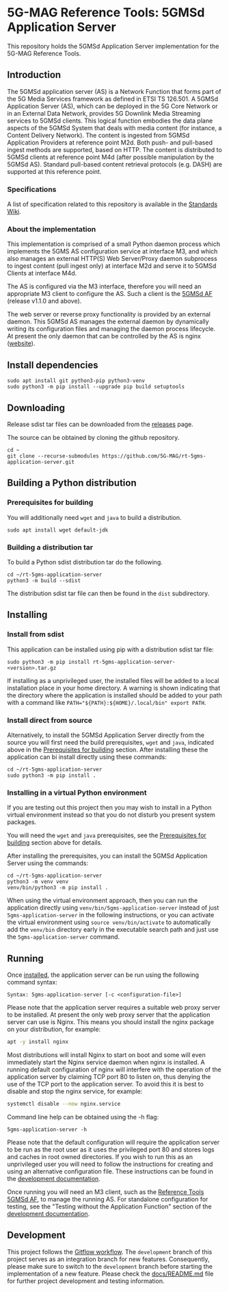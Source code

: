 # 5G-MAG Reference Tools: 5GMSd Application Server

This repository holds the 5GMSd Application Server implementation for the 5G-MAG Reference Tools.

## Introduction

The 5GMSd application server (AS) is a Network Function that forms part of the 5G Media Services framework as defined in
ETSI TS 126.501. A 5GMSd Application Server (AS), which can be deployed in the 5G Core Network or in an External Data Network, provides 5G Downlink Media Streaming services to 5GMSd clients. This logical function embodies the data plane aspects of the 5GMSd System that deals with media content (for instance, a Content Delivery Network). The content is ingested from 5GMSd Application Providers at reference point M2d. Both push- and pull-based ingest methods are supported, based on HTTP. The content is distributed to 5GMSd clients at reference point M4d (after possible manipulation by the 5GMSd AS). Standard pull-based content retrieval protocols (e.g. DASH) are supported at this reference point.

### Specifications

A list of specification related to this repository is available in the [Standards Wiki](https://github.com/5G-MAG/Standards/wiki/5G-Downlink-Media-Streaming-Architecture-(5GMSd):-Relevant-Specifications).

### About the implementation

This implementation is comprised of a small Python daemon process which implements the 5GMS AS configuration service at interface M3,
and which also manages an external HTTP(S) Web Server/Proxy daemon subprocess to ingest content (pull ingest only) at interface M2d
and serve it to 5GMSd Clients at interface M4d.

The AS is configured via the M3 interface, therefore you will need an appropriate M3 client to configure the AS. Such a client is
the [5GMSd AF](https://github.com/5G-MAG/rt-5gms-application-function) (release v1.1.0 and above).

The web server or reverse proxy functionality is provided by an external daemon. This 5GMSd AS manages the external
daemon by dynamically writing its configuration files and managing the daemon process lifecycle. At present the only
daemon that can be controlled by the AS is nginx ([website](https://nginx.org/)).

## Install dependencies

```
sudo apt install git python3-pip python3-venv
sudo python3 -m pip install --upgrade pip build setuptools
```

## Downloading

Release sdist tar files can be downloaded from the [releases](https://github.com/5G-MAG/rt-5gms-application-server/releases) page.

The source can be obtained by cloning the github repository.

```
cd ~
git clone --recurse-submodules https://github.com/5G-MAG/rt-5gms-application-server.git
```

## Building a Python distribution

### Prerequisites for building

You will additionally need `wget` and `java` to build a distribution.

```
sudo apt install wget default-jdk
```

### Building a distribution tar

To build a Python sdist distribution tar do the following.

```
cd ~/rt-5gms-application-server
python3 -m build --sdist
```

The distribution sdist tar file can then be found in the `dist` subdirectory.

## Installing

### Install from sdist

This application can be installed using pip with a distribution sdist tar file:

```
sudo python3 -m pip install rt-5gms-application-server-<version>.tar.gz
```

If installing as a unprivileged user, the installed files will be added to a local installation place in your home directory. A warning is shown indicating that the directory where the application is installed should be added to your path with a command like `PATH="${PATH}:${HOME}/.local/bin" export PATH`.

### Install direct from source

Alternatively, to install the 5GMSd Application Server directly from the source you will first need the build prerequisites, `wget` and `java`, indicated above in the [Prerequisites for building](#prerequisites-for-building) section. After installing these the application can bi install directly using these commands:

```
cd ~/rt-5gms-application-server
sudo python3 -m pip install .
```

### Installing in a virtual Python environment

If you are testing out this project then you may wish to install in a Python virtual environment instead so that you do not disturb you present system packages.

You will need the `wget` and `java` prerequisites, see the [Prerequisites for building](#prerequisites-for-building) section above for details.

After installing the prerequisites, you can install the 5GMSd Application Server using the commands:

```
cd ~/rt-5gms-application-server
python3 -m venv venv
venv/bin/python3 -m pip install .
```

When using the virtual environment approach, then you can run the application directly using `venv/bin/5gms-application-server` instead of just `5gms-application-server` in the following instructions, or you can activate the virtual environment using `source venv/bin/activate` to automatically add the `venv/bin` directory early in the executable search path and just use the `5gms-application-server` command.

## Running

Once [installed](#installing), the application server can be run using the following command syntax:

```
Syntax: 5gms-application-server [-c <configuration-file>]
```

Please note that the application server requires a suitable web proxy server to be installed. At present the only web proxy server that the application server can use is Nginx. This means you should install the nginx package on your distribution, for example:

```bash
apt -y install nginx
```

Most distributions will install Nginx to start on boot and some will even immediately start the Nginx service daemon when nginx is installed. A running default configuration of nginx will interfere with the operation of the application server by claiming TCP port 80 to listen on, thus denying the use of the TCP port to the application server. To avoid this it is best to disable and stop the nginx service, for example:

```bash
systemctl disable --now nginx.service
```

Command line help can be obtained using the -h flag:

```
5gms-application-server -h
```

Please note that the default configuration will require the application server to be run as the root user as it uses the privileged port 80 and stores logs and caches in root owned directories. If you wish to run this as an unprivileged user you will need to follow the instructions for creating and using an alternative configuration file. These instructions can be found in the [development documentation](docs/README.md#running-the-example-without-building).

Once running you will need an M3 client, such as the [Reference Tools 5GMSd AF](https://github.com/5G-MAG/rt-5gms-application-function), to manage the running AS. For standalone configuration for testing, see the "Testing without the Application Function" section of the [development documentation](docs/README.md#testing-without-the-application-function).

## Development

This project follows
the [Gitflow workflow](https://www.atlassian.com/git/tutorials/comparing-workflows/gitflow-workflow). The `development`
branch of this project serves as an integration branch for new features. Consequently, please make sure to switch to the `development`
branch before starting the implementation of a new feature. Please check the [docs/README.md](docs/README.md) file for
further project development and testing information.
